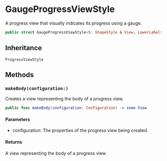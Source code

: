 # GaugeProgressViewStyle

A progress view that visually indicates its progress using a gauge.

``` swift
public struct GaugeProgressViewStyle<S: ShapeStyle & View, LowerLabel: View, UpperLabel: View>: ProgressViewStyle 
```

## Inheritance

`ProgressViewStyle`

## Methods

### `makeBody(configuration:)`

Creates a view representing the body of a progress view.

``` swift
public func makeBody(configuration: Configuration) -> some View 
```

#### Parameters

  - configuration: The properties of the progress view being created.

#### Returns

A view representing the body of a progress view.
